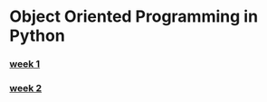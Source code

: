 # Object Oriented Programming in Python

### [week 1](https://github.com/mschober/eca201-week1)
### [week 2](https://github.com/mschober/eca201-week2)

